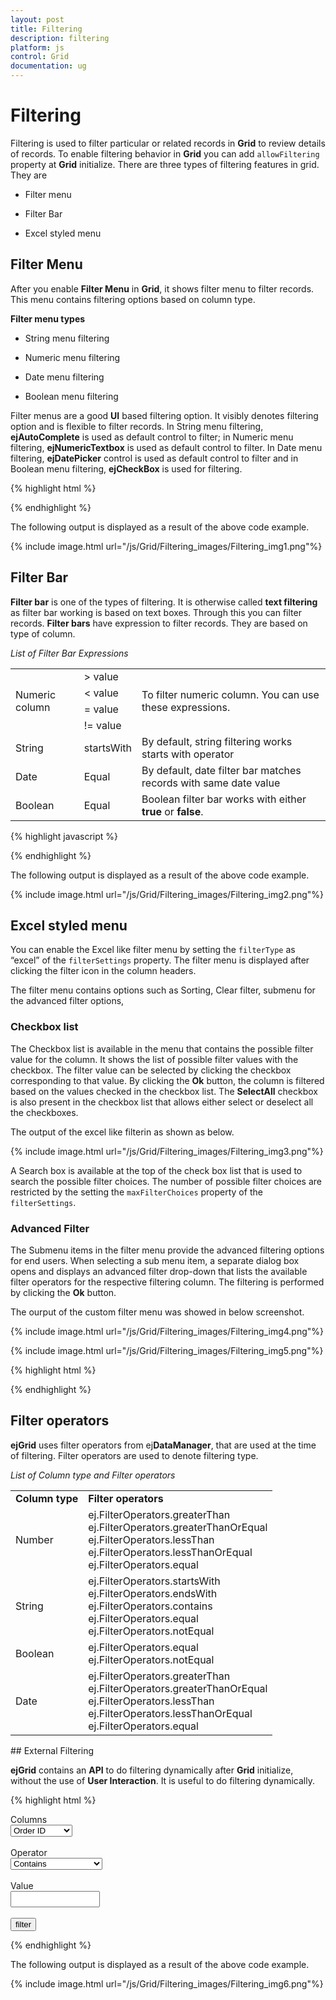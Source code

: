 ```yaml
---
layout: post
title: Filtering
description: filtering
platform: js
control: Grid
documentation: ug
---
```


# Filtering

Filtering is used to filter particular or related records in **Grid** to review details of records. To enable filtering behavior in **Grid** you can add `allowFiltering` property at **Grid** initialize. There are three types of filtering features in grid. They are

* Filter menu

* Filter Bar

* Excel styled menu

## Filter Menu 

After you enable **Filter Menu** in **Grid**, it shows filter menu to filter records. This menu contains filtering options based on column type.

**Filter menu types**

* String menu filtering 

* Numeric menu filtering

* Date menu filtering

* Boolean menu filtering

Filter menus are a good **UI** based filtering option. It visibly denotes filtering option and is flexible to filter records. In String menu filtering, **ejAutoComplete** is used as default control to filter; in Numeric menu filtering, **ejNumericTextbox** is used as default control to filter. In Date menu filtering, **ejDatePicker** control is used as default control to filter and in Boolean menu filtering, **ejCheckBox** is used for filtering. 

{% highlight html %}


<div id="Grid"></div>
<script type="text/javascript">
  $(function () {// Document is ready.
      $("#Grid").ejGrid({
          dataSource: window.gridData,
          allowFiltering: true,
          filterSettings: { filterType: "menu" },
          allowPaging: true,
      });
  });
  
</script>

{% endhighlight %}



The following output is displayed as a result of the above code example.

{% include image.html url="/js/Grid/Filtering_images/Filtering_img1.png"%}

## Filter Bar

**Filter bar** is one of the types of filtering. It is otherwise called **text filtering** as filter bar working is based on text boxes. Through this you can filter records. **Filter bars** have expression to filter records. They are based on type of column. 

_List of Filter Bar Expressions_

<table>
<tr>
<td rowspan = "4">
Numeric column</td><td>
> value</td><td rowspan = "4">
To filter numeric column. You can use these expressions.</td></tr>
<tr>
<td>
< value</td></tr>
<tr>
<td>
= value</td></tr>
<tr>
<td>
!= value</td></tr>
<tr>
<td>
String</td><td>
startsWith</td><td>
By default, string filtering works starts with operator</td></tr>
<tr>
<td>
Date</td><td>
Equal</td><td>
By default, date filter bar matches records with same date value</td></tr>
<tr>
<td>
Boolean</td><td>
Equal</td><td>
Boolean filter bar works with either <b>true</b> or <b>false</b>.</td></tr>
</table>


{% highlight javascript %}

<div id="Grid"></div>
<script type="text/javascript">
  $(function () {// Document is ready.
      $("#Grid").ejGrid({
          dataSource: window.gridData,
          allowFiltering: true,
          filterSettings: { filterType: ej.Grid.FilterType.FilterBar },
          allowPaging: true,
      });
  });
  
</script>


{% endhighlight %}



The following output is displayed as a result of the above code example.

{% include image.html url="/js/Grid/Filtering_images/Filtering_img2.png"%}

## Excel styled menu

You can enable the Excel like filter menu by setting the `filterType` as “excel” of the `filterSettings` property. The filter menu is displayed after clicking the filter icon in the column headers. 

The filter menu contains options such as Sorting, Clear filter, submenu for the advanced filter options, 

### Checkbox list

The Checkbox list is available in the menu that contains the possible filter value for the column. It shows the list of possible filter values with the checkbox. The filter value can be selected by clicking the checkbox corresponding to that value. By clicking the **Ok** button, the column is filtered based on the values checked in the checkbox list. The **SelectAll** checkbox is also present in the checkbox list that allows either select or deselect all the checkboxes.

The output of the excel like filterin as shown as below.

{% include image.html url="/js/Grid/Filtering_images/Filtering_img3.png"%}

A Search box is available at the top of the check box list that is used to search the possible filter choices. The number of possible filter choices are restricted by the setting the `maxFilterChoices` property of the `filterSettings`. 

### Advanced Filter

The Submenu items in the filter menu provide the advanced filtering options for end users. When selecting a sub menu item, a separate dialog box opens and displays an advanced filter drop-down that lists the available filter operators for the respective filtering column. The filtering is performed by clicking the **Ok** button.

The ourput of the custom filter menu was showed in below screenshot.

{% include image.html url="/js/Grid/Filtering_images/Filtering_img4.png"%}

{% include image.html url="/js/Grid/Filtering_images/Filtering_img5.png"%}

{% highlight html %}




<div id="Filtering"></div>
<script type="text/javascript">
  $(function () {// Document is ready.
      $("#Filtering").ejGrid({
          dataSource: window.gridData,
          allowSorting: true,
          allowFiltering: true,
          filterSettings: { filterType: "excel", maxFilterChoices:100,enableCaseSensitivity:false },
          allowPaging: true,
          columns: [
              { field: "OrderID", headerText: "Order ID", textAlign: "right" },
              { field: "CustomerID", headerText: "Customer ID" },
              { field: "OrderDate", headerText: "Order Date", format: "{0:MM/dd/yy}" },
              { field: "EmployeeID", headerText: "Employee ID", textAlign: "right" },
              { field: "ShipCity", headerText: "Ship City" },
              { field: "Verified", headerText: "Verified" }
          ]
      });
  });
</script>



{% endhighlight %}

## Filter operators

**ejGrid** uses filter operators from ej**DataManager**, that are used at the time of filtering. Filter operators are used to denote filtering type.

_List of Column type and Filter operators_

<table>
<tr>
<td>
<b>Column type</b></td><td>
<b>Filter operators</b></td></tr>
<tr>
<td>
Number</td><td>
ej.FilterOperators.greaterThan<br/>
ej.FilterOperators.greaterThanOrEqual<br/>
ej.FilterOperators.lessThan<br/>
ej.FilterOperators.lessThanOrEqual<br/>
ej.FilterOperators.equal</td></tr>
<tr>
<td>
String</td><td>
ej.FilterOperators.startsWith<br/>
ej.FilterOperators.endsWith<br/>
ej.FilterOperators.contains<br/>
ej.FilterOperators.equal<br/>
ej.FilterOperators.notEqual</td></tr>
<tr>
<td>
Boolean</td><td>
ej.FilterOperators.equal<br/>
ej.FilterOperators.notEqual</td></tr>
<tr>
<td>
Date</td><td>
ej.FilterOperators.greaterThan<br/>
ej.FilterOperators.greaterThanOrEqual<br/>
ej.FilterOperators.lessThan<br/>
ej.FilterOperators.lessThanOrEqual<br/>
ej.FilterOperators.equal</td></tr>
</table>
## External Filtering

**ejGrid** contains an **API** to do filtering dynamically after **Grid** initialize, without the use of **User Interaction**. It is useful to do filtering dynamically.

{% highlight html %}



<div>
  <div class="row">
    <div class="col-md-1">
      Columns
    </div>
    <div class="col-md-1">
      <select id="columns">
        <option value="OrderID">Order ID</option>
        <option value="CustomerID">Customer ID</option>
        <option value="EmployeeID">Employee ID</option>
        <option value="ShipCity">Ship City</option>
        <option value="Verified">Verified</option>
      </select>
    </div>
  </div>
  <br />
  <div class="row">
    <div class="col-md-1">
      Operator
    </div>
    <div class="col-md-1">
      <select id="operator">
        <option value="contains">Contains</option>
        <option value="endswith">Endswith</option>
        <option value="equal">Equal</option>
        <option value="greaterthan">Greaterthan</option>
        <option value="greaterthanorequal">GreaterThanOrEqual</option>
        <option value="lessthan">LessThan</option>
        <option value="lessthanorequal">LessThanOrEqual</option>
        <option value="notequal">NotEqual</option>
        <option value="startswith">StartsWith</option>
      </select>
    </div>
  </div>
  <br />
  <div class="row">
    <div class="col-md-1">
      Value
    </div>
    <div class="col-md-1">
      <input type="text" class="e-ejinputtext" id="value" style="width: 143px;height:26px" />
    </div>
  </div>
  <br />
  <div class="row">
    <div class="col-md-2">
      <input type="button" id="filter" value="filter" />
    </div>
  </div>
</div>
<div id="Grid"></div>
<script type="text/javascript">
  $(function () {// Document is ready.
      $("#Grid").ejGrid({
          dataSource: window.gridData,
          allowFiltering: true,
          filterSettings: { filterType: ej.Grid.FilterType.Menu },
          allowPaging: true,                                     
      });
      $("#columns,#operator").ejDropDownList();
      $("#filter").ejButton({
          click: function (args) {
              $("#Grid").ejGrid("filterColumn", $("#columns").ejDropDownList("getSelectedValue"), $("#operator").ejDropDownList("getSelectedValue"), $("#value").val(),"and");
          }
      });
  });
  
</script>


{% endhighlight %}



The following output is displayed as a result of the above code example.

{% include image.html url="/js/Grid/Filtering_images/Filtering_img6.png"%}

